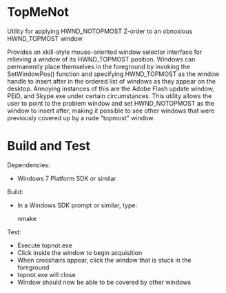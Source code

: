 TopMeNot
========
Utility for applying HWND\_NOTOPMOST Z-order to an obnoxious HWND\_TOPMOST window

Provides an xkill-style mouse-oriented window selector interface for relieving
a window of its HWND\_TOPMOST position. Windows can permanently place themselves
in the foreground by invoking the SetWindowPos() function and specifying
HWND\_TOPMOST as the window handle to insert after in the ordered list of
windows as they appear on the desktop.  Annoying instances of this are the
Adobe Flash update window, PEiD, and Skype.exe under certain circumstances.
This utility allows the user to point to the problem window and set
HWND\_NOTOPMOST as the window to insert after, making it possible to see other
windows that were previously covered up by a rude "topmost" window.

Build and Test
==============

Dependencies:
* Windows 7 Platform SDK or similar

Build:
* In a Windows SDK prompt or similar, type:

	nmake

Test:
* Execute topnot.exe
* Click inside the window to begin acquisition
* When crosshairs appear, click the window that is stuck in the foreground
* topnot.exe will close
* Window should now be able to be covered by other windows
